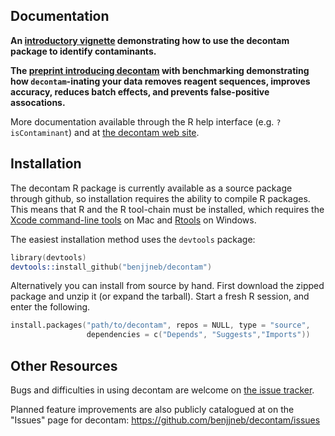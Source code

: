 ## Documentation

**An [introductory vignette](https://benjjneb.github.io/decontam/vignettes/decontam_intro.html) demonstrating how to use the decontam package to identify contaminants.**

**The [preprint introducing decontam](https://doi.org/10.1101/221499) with benchmarking demonstrating how `decontam`-inating your data removes reagent sequences, improves accuracy, reduces batch effects, and prevents false-positive assocations.**

More documentation available through the R help interface (e.g. `?isContaminant`) and at [the decontam web site](https://benjjneb.github.io/decontam).

## Installation

The decontam R package is currently available as a source package through github, so installation requires the ability to compile R packages. This means that R and the R tool-chain must be installed, which requires the [Xcode command-line tools](http://railsapps.github.io/xcode-command-line-tools.html) on Mac and [Rtools](https://cran.r-project.org/bin/windows/Rtools/) on Windows.

The easiest installation method uses the `devtools` package:

```S
library(devtools)
devtools::install_github("benjjneb/decontam")
```

Alternatively you can install from source by hand. First download the zipped package and unzip it (or expand the tarball). Start a fresh R session, and enter the following.

```S
install.packages("path/to/decontam", repos = NULL, type = "source",
                 dependencies = c("Depends", "Suggests","Imports"))
```

## Other Resources

Bugs and difficulties in using decontam are welcome on [the issue tracker](https://github.com/benjjneb/decontam/issues).

Planned feature improvements are also publicly catalogued at on the "Issues" page for decontam: https://github.com/benjjneb/decontam/issues
